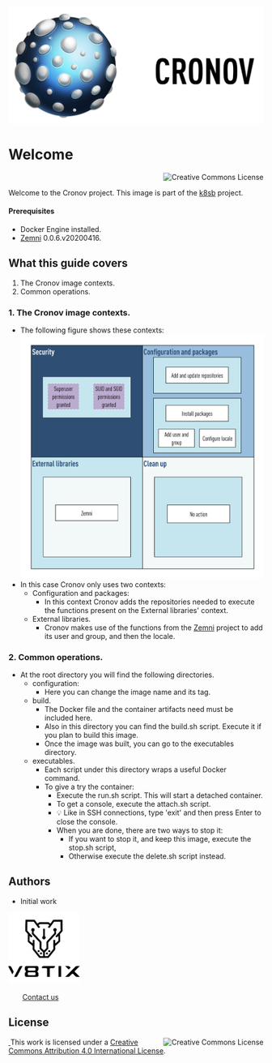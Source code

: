 ![cronov image](./resources/cronov-title.png)

# Welcome

<a rel="license" href="http://creativecommons.org/licenses/by/4.0/"><img alt="Creative Commons License" style="display: block; border-width:0; float: right" align="left" src="https://i.creativecommons.org/l/by/4.0/88x31.png"/></a><br/>

Welcome to the Cronov project. This image is part of the [k8sb](https://github.com/v8tix/k8sb) project.

#### Prerequisites
* Docker Engine installed.
* [Zemni](https://github.com/v8tix/zemni) 0.0.6.v20200416.

## What this guide covers
1. The Cronov image contexts.
2. Common operations.
### 1. The Cronov image contexts.
* The following figure shows these contexts:
![cronov contexts](resources/cronov-contexts.png)
* In this case Cronov only uses two contexts: 
  * Configuration and packages: 
    * In this context Cronov adds the repositories needed to execute the functions present on the External libraries' context.  
  * External libraries. 
    * Cronov makes use of the functions from the [Zemni](https://github.com/v8tix/zemni) project to add its user and group, and then the locale.
### 2. Common operations.
* At the root directory you will find the following directories.
  * configuration:
    * Here you can change the image name and its tag. 
  * build.
    * The Docker file and the container artifacts need must be included here.
    * Also in this directory you can find the build.sh script. Execute it if you plan to build this image. 
    * Once the image was built, you can go to the executables directory.
  * executables.
    * Each script under this directory wraps a useful Docker command.
    * To give a try the container:
      * Execute the run.sh script. This will start a detached container.
      * To get a console, execute the attach.sh script.
      * :bulb: Like in SSH connections, type 'exit' and then press Enter to close the console.
      * When you are done, there are two ways to stop it:
        * If you want to stop it, and keep this image, execute the stop.sh script,         
        * Otherwise execute the delete.sh script instead.
## Authors
* Initial work

![v8tix logo](resources/v8tix-logo.jpg) <p>&nbsp;&nbsp;&nbsp;&nbsp;&nbsp;&nbsp;&nbsp;[Contact us](mailto:info@v8tix.com)</p>
## License  
<a rel="license" href="http://creativecommons.org/licenses/by/4.0/"><img alt="Creative Commons License" style="display: block; border-width:0; float: right" align="left" src="https://i.creativecommons.org/l/by/4.0/88x31.png"/>&nbsp;</a>This work is licensed under a [Creative Commons Attribution 4.0 International License](http://creativecommons.org/licenses/by/4.0/).  
  













 